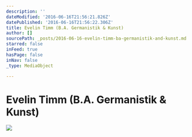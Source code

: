 ```yaml
---
description: ''
dateModified: '2016-06-16T21:56:21.826Z'
datePublished: '2016-06-16T21:56:22.306Z'
title: Evelin Timm (B.A. Germanistik & Kunst)
author: []
sourcePath: _posts/2016-06-16-evelin-timm-ba-germanistik-and-kunst.md
starred: false
inFeed: true
hasPage: false
inNav: false
_type: MediaObject

---
```

# Evelin Timm (B.A. Germanistik & Kunst)
![](https://the-grid-user-content.s3-us-west-2.amazonaws.com/5ca98b24-27fd-41d6-b617-897e35c7a0ce.jpg)